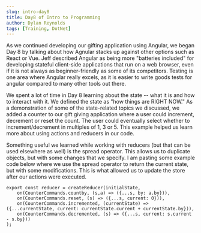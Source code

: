 ```yaml
---
slug: intro-day8
title: Day8 of Intro to Programming
author: Dylan Reynolds
tags: [Training, DotNet]
---
```


As we continued developing our gifting application using Angular, we began Day 8 by talking about how Agnular stacks up against other options such as React or Vue. Jeff described Angular as being more "batteries included" for developing stateful client-side applications that run on a web browser, even if it is not always as beginner-friendly as some of its competitors. Testing is one area where Angular really excels, as it is easier to write goods tests for angular compared to many other tools out there.

We spent a lot of time in Day 8 learning about the state -- what it is and how to interact with it. We defined the state as "how things are RIGHT NOW." As a demonstration of some of the state-related topics we discussed, we added a counter to our gift giving application where a user could increment, decrement or reset the count. The user could eventually select whether to increment/decrement in multiples of 1, 3 or 5. This example helped us learn more about using actions and reducers in our code.

Something useful we learned while working with reducers (but that can be used elsewhere as well) is the spread operator. This allows us to duplicate objects, but with some changes that we specify. I am pasting some example code below where we use the spread operator to return the current state, but with some modifications. This is what allowed us to update the store after our actions were executed.


    export const reducer = createReducer(initialState,
        on(CounterCommands.countby, (s,a) => ({...s, by: a.by})),
        on(CounterCommands.reset, (s) => ({...s, current: 0})),
        on(CounterCommands.incremented, (currentState) => ({...currentState, current: currentState.current + currentState.by})),
        on(CounterCommands.decremented, (s) => ({...s, current: s.current - s.by}))
    );